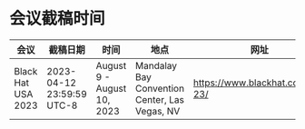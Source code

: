 # 会议截稿时间

| 会议 | 截稿日期 | 时间 | 地点 | 网址 |
| --- | --- | --- | --- | --- |
| Black Hat USA 2023| 2023-04-12 23:59:59 UTC-8 | August 9 - August 10, 2023 | Mandalay Bay Convention Center, Las Vegas, NV | https://www.blackhat.com/us-23/ |